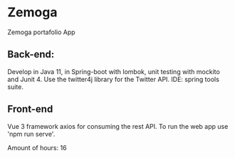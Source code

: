 # Zemoga
Zemoga portafolio App

## Back-end:
Develop in Java 11, in Spring-boot with lombok, unit testing with mockito and Junit 4. Use the twitter4j library for the Twitter API.
IDE: spring tools suite.

## Front-end
Vue 3 framework
axios for consuming the rest API.
To run the web app use 'npm run serve'.


Amount of hours: 16
